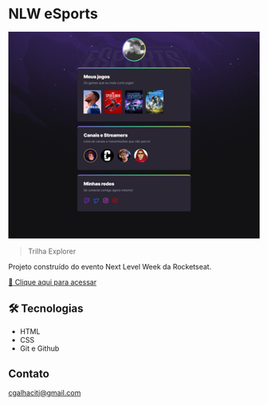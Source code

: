 # NLW eSports

![preview](./cgalhacidev.github.io_NLW-eSports_.png)

> Trilha Explorer

Projeto construído do evento Next Level Week da Rocketseat.

[🔗 Clique aqui para acessar](https://cgalhacidev.github.io/NLW-eSports/)

## 🛠️ Tecnologias

- HTML
- CSS
- Git e Github

## Contato

cgalhacitj@gmail.com